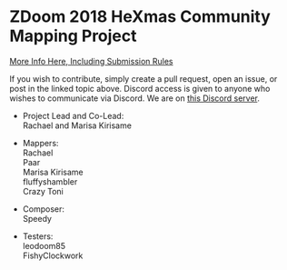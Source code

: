 # ZDoom 2018 HeXmas Community Mapping Project

[More Info Here, Including Submission Rules](https://forum.zdoom.org/viewtopic.php?f=42&t=62375)

If you wish to contribute, simply create a pull request, open an issue, or post in the linked topic above. Discord access is given to anyone who wishes to communicate via Discord. We are on [this Discord server](https://forum.zdoom.org/viewtopic.php?f=48&t=54921).

* Project Lead and Co-Lead:<br/>
Rachael and Marisa Kirisame<br/>

* Mappers:<br/>
Rachael<br/>
Paar<br/>
Marisa Kirisame<br/>
fluffyshambler<br/>
Crazy Toni<br/>

* Composer:<br/>
Speedy<br/>

* Testers:<br/>
leodoom85<br/>
FishyClockwork<br/>
